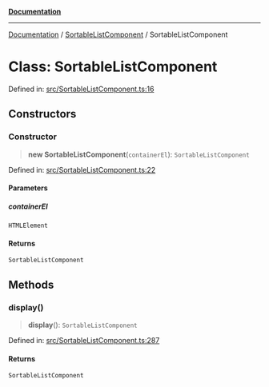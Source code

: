 [**Documentation**](../../README.md)

***

[Documentation](../../README.md) / [SortableListComponent](../README.md) / SortableListComponent

# Class: SortableListComponent

Defined in: [src/SortableListComponent.ts:16](https://github.com/Christian-Me/folder-to-tags-plugin/blob/bf42295620335492a0928fbbe8ccca5ae986f975/src/SortableListComponent.ts#L16)

## Constructors

### Constructor

> **new SortableListComponent**(`containerEl`): `SortableListComponent`

Defined in: [src/SortableListComponent.ts:22](https://github.com/Christian-Me/folder-to-tags-plugin/blob/bf42295620335492a0928fbbe8ccca5ae986f975/src/SortableListComponent.ts#L22)

#### Parameters

##### containerEl

`HTMLElement`

#### Returns

`SortableListComponent`

## Methods

### display()

> **display**(): `SortableListComponent`

Defined in: [src/SortableListComponent.ts:287](https://github.com/Christian-Me/folder-to-tags-plugin/blob/bf42295620335492a0928fbbe8ccca5ae986f975/src/SortableListComponent.ts#L287)

#### Returns

`SortableListComponent`
